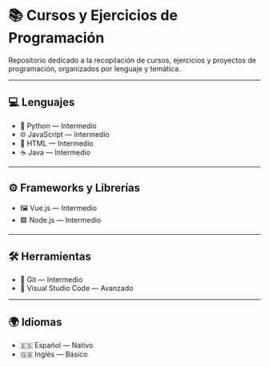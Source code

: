# 📚 Cursos y Ejercicios de Programación

Repositorio dedicado a la recopilación de cursos, ejercicios y proyectos de programación, organizados por lenguaje y temática.

---

## 💻 Lenguajes

- 🐍 Python — Intermedio  
- 🌐 JavaScript — Intermedio  
- 🧱 HTML — Intermedio  
- ☕ Java — Intermedio  

---

## ⚙️ Frameworks y Librerías

- 🖼️ Vue.js — Intermedio  
- 🟩 Node.js — Intermedio  

---

## 🛠️ Herramientas

- 🧬 Git — Intermedio  
- 🧠 Visual Studio Code — Avanzado  

---

## 🌍 Idiomas

- 🇪🇸 Español — Nativo  
- 🇬🇧 Inglés — Básico

